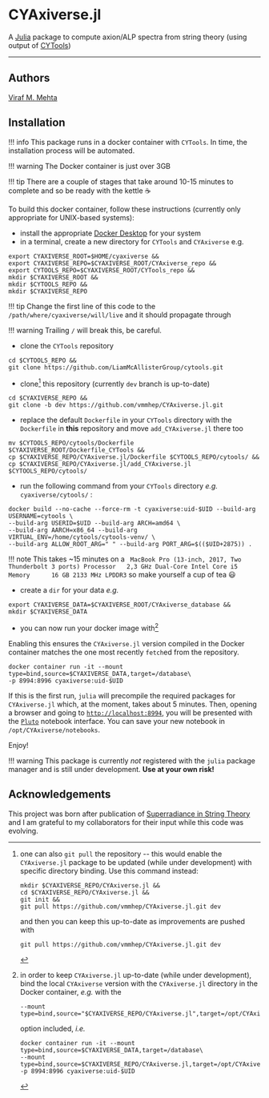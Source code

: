 # CYAxiverse.jl

A [Julia](https://julialang.org) package to compute axion/ALP spectra from string theory (using output of [CYTools](https://cytools.liammcallistergroup.com/))

---

## Authors
[Viraf M. Mehta](https://inspirehep.net/authors/1228975)

## Installation
!!! info
    This package runs in a docker container with `CYTools`.  In time, the installation process will be automated.

!!! warning
    The Docker container is just over 3GB

!!! tip
    There are a couple of stages that take around 10-15 minutes to complete and so be ready with the kettle ☕

To build this docker container, follow these instructions (currently only appropriate for UNIX-based systems):
    
- install the appropriate [Docker Desktop](https://docs.docker.com/desktop/) for your system
- in a terminal, create a new directory for `CYTools` and `CYAxiverse` e.g.
```
export CYAXIVERSE_ROOT=$HOME/cyaxiverse &&
export CYAXIVERSE_REPO=$CYAXIVERSE_ROOT/CYAxiverse_repo &&
export CYTOOLS_REPO=$CYAXIVERSE_ROOT/CYTools_repo &&
mkdir $CYAXIVERSE_ROOT &&
mkdir $CYTOOLS_REPO && 
mkdir $CYAXIVERSE_REPO
```
!!! tip
    Change the first line of this code to the `/path/where/cyaxiverse/will/live` and it should propagate through

!!! warning
    Trailing `/` will break this, be careful.

- clone the `CYTools` repository
```
cd $CYTOOLS_REPO &&
git clone https://github.com/LiamMcAllisterGroup/cytools.git
```
- clone[^1] this repository (currently `dev` branch is up-to-date)

[^1]: 
    one can also `git pull` the repository -- this would enable the `CYAxiverse.jl` package to be updated (while under development) with specific directory binding.  Use this command instead:
    ```
    mkdir $CYAXIVERSE_REPO/CYAxiverse.jl &&
    cd $CYAXIVERSE_REPO/CYAxiverse.jl &&
    git init &&
    git pull https://github.com/vmmhep/CYAxiverse.jl.git dev 
    ```
    and then you can keep this up-to-date as improvements are pushed with 
    ```
    git pull https://github.com/vmmhep/CYAxiverse.jl.git dev
    ```

```
cd $CYAXIVERSE_REPO && 
git clone -b dev https://github.com/vmmhep/CYAxiverse.jl.git
```
- replace the default `Dockerfile` in your `CYTools` directory with the `Dockerfile` in **this** repository and move `add_CYAxiverse.jl` there too
```
mv $CYTOOLS_REPO/cytools/Dockerfile $CYAXIVERSE_ROOT/Dockerfile_CYTools && 
cp $CYAXIVERSE_REPO/CYAxiverse.jl/Dockerfile $CYTOOLS_REPO/cytools/ && 
cp $CYAXIVERSE_REPO/CYAxiverse.jl/add_CYAxiverse.jl $CYTOOLS_REPO/cytools/
```
- run the following command from your `CYTools` directory _e.g._ `cyaxiverse/cytools/` :
```
docker build --no-cache --force-rm -t cyaxiverse:uid-$UID --build-arg USERNAME=cytools \
--build-arg USERID=$UID --build-arg ARCH=amd64 \
--build-arg AARCH=x86_64 --build-arg VIRTUAL_ENV=/home/cytools/cytools-venv/ \
--build-arg ALLOW_ROOT_ARG=" " --build-arg PORT_ARG=$(($UID+2875)) .
```
!!! note 
    This takes ~15 minutes on a
    ``` 
    MacBook Pro (13-inch, 2017, Two Thunderbolt 3 ports)
    Processor   2,3 GHz Dual-Core Intel Core i5
    Memory      16 GB 2133 MHz LPDDR3
    ```
    so make yourself a cup of tea 😃
- create a `dir` for your data _e.g._
```
export CYAXIVERSE_DATA=$CYAXIVERSE_ROOT/CYAxiverse_database &&
mkdir $CYAXIVERSE_DATA
```
- you can now run your docker image with[^2]

[^2]: 
    in order to keep `CYAxiverse.jl` up-to-date (while under development), bind the local `CYAxiverse` version with the `CYAxiverse.jl` directory in the Docker container, _e.g._ with the
    ```
    --mount type=bind,source="$CYAXIVERSE_REPO/CYAxiverse.jl",target=/opt/CYAxiverse.jl,readonly
    ```
     option included, _i.e._
     ```
     docker container run -it --mount type=bind,source=$CYAXIVERSE_DATA,target=/database\
     --mount type=bind,source=$CYAXIVERSE_REPO/CYAxiverse.jl,target=/opt/CYAxiverse.jl\
     -p 8994:8996 cyaxiverse:uid-$UID
     ```
  Enabling this ensures the `CYAxiverse.jl` version compiled in the Docker container matches the one most recently `fetch`ed from the repository.

```
docker container run -it --mount type=bind,source=$CYAXIVERSE_DATA,target=/database\
-p 8994:8996 cyaxiverse:uid-$UID
```
If this is the first run, `julia` will precompile the required packages for `CYAxiverse.jl` which, at the moment, takes about 5 minutes.  Then, opening a browser and going to [`http://localhost:8994`](http://localhost:8994), you will be presented with the [`Pluto`](https://github.com/fonsp/Pluto.jl/wiki) notebook interface.  You can save your new notebook in `/opt/CYAxiverse/notebooks`.

Enjoy!

!!! warning
    This package is currently _not_ registered with the `julia` package manager and is still under development.  **Use at your own risk!**

## Acknowledgements
This project was born after publication of [Superradiance in String Theory](https://iopscience.iop.org/article/10.1088/1475-7516/2021/07/033) and I am grateful to my collaborators for their input while this code was evolving.
